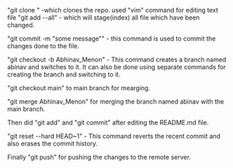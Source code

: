  "git clone <ssh link>" -which clones the repo. 
 used "vim" command for editing text file
"git add --all" - which will stage(index) all file which have been changed. 

"git commit -m "some message"" - this command is used to commit the changes done to the file. 

"git checkout -b Abhinav_Menon" - This command creates a branch named abinav and switches to it. It can also be done using separate commands for creating the branch and switching to it.

"git checkout main" to main branch for mearging.

"git merge Abhinav_Menon" for merging the branch named abinav with the main branch.

 Then did "git add" and "git commit" after editing the README.md file.

 "git reset --hard HEAD~1" - This command reverts the recent commit and also erases the commit history.

 Finally "git push" for pushing the changes to the remote server.
